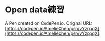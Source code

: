 # Open data練習

A Pen created on CodePen.io. Original URL: [https://codepen.io/AmelieChen/pen/vYzppqX](https://codepen.io/AmelieChen/pen/vYzppqX).

